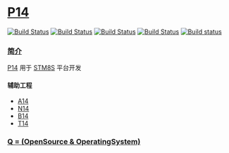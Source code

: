 ﻿# [P14](https://github.com/OS-Q/P14)

[![Build Status](https://github.com/OS-Q/P14/workflows/macos/badge.svg)](https://github.com/OS-Q/P14/actions/workflows/macos.yml)
[![Build Status](https://github.com/OS-Q/P14/workflows/ubuntu/badge.svg)](https://github.com/OS-Q/P14/actions/workflows/ubuntu.yml)
[![Build Status](https://github.com/OS-Q/P14/workflows/windows/badge.svg)](https://github.com/OS-Q/P14/actions/workflows/windows.yml)
[![Build Status](https://travis-ci.com/OS-Q/P14.svg?branch=master)](https://travis-ci.com/OS-Q/P14)
[![Build status](https://ci.appveyor.com/api/projects/status/p08jsu3nvloyo7pu?svg=true)](https://ci.appveyor.com/project/Qitas/p14)

### [简介](https://github.com/OS-Q/P14/wiki)

[P14](https://github.com/OS-Q/P14) 用于 [STM8S](https://github.com/SoCXin/STM8S) 平台开发

#### 辅助工程

* [A14](https://github.com/OS-Q/A14)
* [N14](https://github.com/OS-Q/N14)
* [B14](https://github.com/OS-Q/B14)
* [T14](https://github.com/OS-Q/T14)

### [Q = (OpenSource & OperatingSystem) ](http://www.OS-Q.com)
